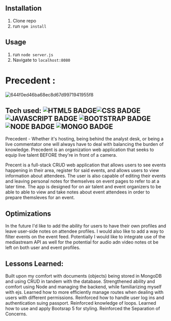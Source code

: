 ## Installation

1. Clone repo
2. run `npm install`

## Usage

1. run `node server.js`
2. Navigate to `localhost:8080`

# Precedent : 

![644f0ed46ba68ec8d67d9971941955f8](https://user-images.githubusercontent.com/102938926/177256096-f304f013-7242-400e-a5c1-951b8e577cac.gif)

## Tech used: ![HTML5 BADGE](https://img.shields.io/static/v1?label=%7C&message=HTML5&color=23555f&style=plastic&logo=html5)![CSS BADGE](https://img.shields.io/static/v1?label=%7C&message=CSS3&color=285f65&style=plastic&logo=css3)![JAVASCRIPT BADGE](https://img.shields.io/static/v1?label=%7C&message=JAVASCRIPT&color=3c7f5d&style=plastic&logo=javascript) ![BOOTSTRAP BADGE](https://img.shields.io/badge/Bootstrap-563D7C?style=for-the-badge&logo=bootstrap&logoColor=white) ![NODE BADGE](https://img.shields.io/badge/Node.js-43853D?style=for-the-badge&logo=node.js&logoColor=white) ![MONGO BADGE](https://img.shields.io/badge/MongoDB-4EA94B?style=for-the-badge&logo=mongodb&logoColor=white)

Precedent - Whether it's hosting, being behind the analyst desk, or being a live commentator one will always have to deal with balancing the burden of knowledge. Precedent is an organization web application that seeks to equip live talent BEFORE they're in front of a camera.

Precent is a full-stack CRUD web application that allows users to see events happening in their area, register for said events, and allows users to view information about attendees. The user is also capable of editing their events and leaving personal notes for themselves on event pages to refer to at a later time. The app is designed for on air talent and event organizers to be able to able to view and take notes about event attendees in order to prepare themsleves for an event.

## Optimizations

In the future I'd like to add the ability for users to have their own profiles and leave user-side notes on attendee profiles. I would also like to add a way to filter events on the event feed. Potentially I would like to integrate use of the mediastream API as well for the potential for audio adn video notes ot be left on both user and event profiles.

## Lessons Learned:

Built upon my comfort with documents (objects) being stored in MongoDB and using CRUD in tandem with the database. Strengthened ability and comfort using Node and managing the backend, while familiarizing myself with ejs. Learned how to more efficiently manage routes when dealing with users with different permissions. Reinforced how to handle user log ins and authentication suing passport. Reinforced knowledge of loops. Learned how to use and apply Bootsrap 5 for styling. Reinforced the Separation of Concerns. 
